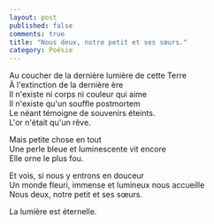 ```yaml
---
layout: post
published: false
comments: true
title: "Nous deux, notre petit et ses sœurs."
category: Poésie
---
```

Au coucher de la dernière lumière de cette Terre  
À l'extinction de la dernière ère  
Il n'existe ni corps ni couleur qui aime  
Il n'existe qu'un souffle postmortem  
Le néant témoigne de souvenirs éteints.  
L'or n'était qu'un rêve.  

Mais petite chose en tout  
Une perle bleue et luminescente vit encore  
Elle orne le plus fou.  

Et vois, si nous y entrons en douceur  
Un monde fleuri, immense et lumineux nous accueille  
Nous deux, notre petit et ses sœurs.

La lumière est éternelle.
